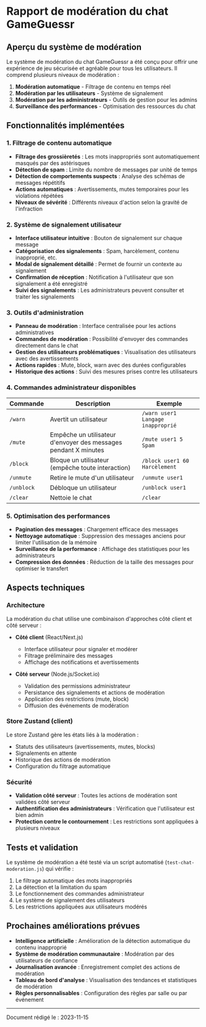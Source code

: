 # Rapport de modération du chat GameGuessr

## Aperçu du système de modération

Le système de modération du chat GameGuessr a été conçu pour offrir une expérience de jeu sécurisée et agréable pour tous les utilisateurs. Il comprend plusieurs niveaux de modération :

1. **Modération automatique** - Filtrage de contenu en temps réel
2. **Modération par les utilisateurs** - Système de signalement
3. **Modération par les administrateurs** - Outils de gestion pour les admins
4. **Surveillance des performances** - Optimisation des ressources du chat

## Fonctionnalités implémentées

### 1. Filtrage de contenu automatique

- **Filtrage des grossièretés** : Les mots inappropriés sont automatiquement masqués par des astérisques
- **Détection de spam** : Limite du nombre de messages par unité de temps
- **Détection de comportements suspects** : Analyse des schémas de messages répétitifs
- **Actions automatiques** : Avertissements, mutes temporaires pour les violations répétées
- **Niveaux de sévérité** : Différents niveaux d'action selon la gravité de l'infraction

### 2. Système de signalement utilisateur

- **Interface utilisateur intuitive** : Bouton de signalement sur chaque message
- **Catégorisation des signalements** : Spam, harcèlement, contenu inapproprié, etc.
- **Modal de signalement détaillé** : Permet de fournir un contexte au signalement
- **Confirmation de réception** : Notification à l'utilisateur que son signalement a été enregistré
- **Suivi des signalements** : Les administrateurs peuvent consulter et traiter les signalements

### 3. Outils d'administration

- **Panneau de modération** : Interface centralisée pour les actions administratives
- **Commandes de modération** : Possibilité d'envoyer des commandes directement dans le chat
- **Gestion des utilisateurs problématiques** : Visualisation des utilisateurs avec des avertissements
- **Actions rapides** : Mute, block, warn avec des durées configurables
- **Historique des actions** : Suivi des mesures prises contre les utilisateurs

### 4. Commandes administrateur disponibles

| Commande | Description | Exemple |
|----------|-------------|---------|
| `/warn` | Avertit un utilisateur | `/warn user1 Langage inapproprié` |
| `/mute` | Empêche un utilisateur d'envoyer des messages pendant X minutes | `/mute user1 5 Spam` |
| `/block` | Bloque un utilisateur (empêche toute interaction) | `/block user1 60 Harcèlement` |
| `/unmute` | Retire le mute d'un utilisateur | `/unmute user1` |
| `/unblock` | Débloque un utilisateur | `/unblock user1` |
| `/clear` | Nettoie le chat | `/clear` |

### 5. Optimisation des performances

- **Pagination des messages** : Chargement efficace des messages
- **Nettoyage automatique** : Suppression des messages anciens pour limiter l'utilisation de la mémoire
- **Surveillance de la performance** : Affichage des statistiques pour les administrateurs
- **Compression des données** : Réduction de la taille des messages pour optimiser le transfert

## Aspects techniques

### Architecture

La modération du chat utilise une combinaison d'approches côté client et côté serveur :

- **Côté client** (React/Next.js)
  - Interface utilisateur pour signaler et modérer
  - Filtrage préliminaire des messages
  - Affichage des notifications et avertissements

- **Côté serveur** (Node.js/Socket.io)
  - Validation des permissions administrateur
  - Persistance des signalements et actions de modération
  - Application des restrictions (mute, block)
  - Diffusion des événements de modération

### Store Zustand (client)

Le store Zustand gère les états liés à la modération :

- Statuts des utilisateurs (avertissements, mutes, blocks)
- Signalements en attente
- Historique des actions de modération
- Configuration du filtrage automatique

### Sécurité

- **Validation côté serveur** : Toutes les actions de modération sont validées côté serveur
- **Authentification des administrateurs** : Vérification que l'utilisateur est bien admin
- **Protection contre le contournement** : Les restrictions sont appliquées à plusieurs niveaux

## Tests et validation

Le système de modération a été testé via un script automatisé (`test-chat-moderation.js`) qui vérifie :

1. Le filtrage automatique des mots inappropriés
2. La détection et la limitation du spam
3. Le fonctionnement des commandes administrateur
4. Le système de signalement des utilisateurs
5. Les restrictions appliquées aux utilisateurs modérés

## Prochaines améliorations prévues

- **Intelligence artificielle** : Amélioration de la détection automatique du contenu inapproprié
- **Système de modération communautaire** : Modération par des utilisateurs de confiance
- **Journalisation avancée** : Enregistrement complet des actions de modération
- **Tableau de bord d'analyse** : Visualisation des tendances et statistiques de modération
- **Règles personnalisables** : Configuration des règles par salle ou par événement

---

Document rédigé le : 2023-11-15
